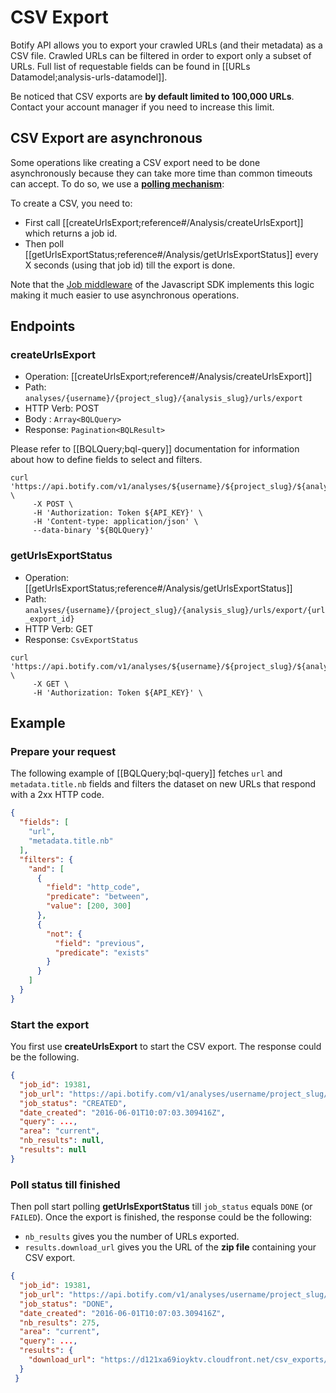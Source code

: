 # CSV Export

Botify API allows you to export your crawled URLs (and their metadata) as a CSV file. Crawled URLs can be filtered in order to export only a subset of URLs. Full list of requestable fields can be found in [[URLs Datamodel;analysis-urls-datamodel]].

Be noticed that CSV exports are **by default limited to 100,000 URLs**. Contact your account manager if you need to increase this limit.


## CSV Export are asynchronous

Some operations like creating a CSV export need to be done asynchronously because they can take more time than common timeouts can accept. To do so, we use a **[polling mechanism](https://en.wikipedia.org/wiki/Polling_(computer_science))**:

To create a CSV, you need to:
- First call [[createUrlsExport;reference#/Analysis/createUrlsExport]] which returns a job id.
- Then poll [[getUrlsExportStatus;reference#/Analysis/getUrlsExportStatus]] every X seconds (using that job id) till the export is done.

Note that the [Job middleware](https://github.com/botify-labs/botify-sdk-js-middlewares/blob/master/docs/middlewares/jobsMiddleware.docs.md) of the Javascript SDK implements this logic making it much easier to use asynchronous operations.


## Endpoints

### createUrlsExport

- Operation: [[createUrlsExport;reference#/Analysis/createUrlsExport]]
- Path: `analyses/{username}/{project_slug}/{analysis_slug}/urls/export`
- HTTP Verb: POST
- Body : `Array<BQLQuery>`
- Response: `Pagination<BQLResult>`

Please refer to [[BQLQuery;bql-query]] documentation for information about how to define fields to select and filters.

```SH
curl 'https://api.botify.com/v1/analyses/${username}/${project_slug}/${analysis_slug}/urls/export' \
     -X POST \
     -H 'Authorization: Token ${API_KEY}' \
     -H 'Content-type: application/json' \
     --data-binary '${BQLQuery}'
```

### getUrlsExportStatus

- Operation: [[getUrlsExportStatus;reference#/Analysis/getUrlsExportStatus]]
- Path: `analyses/{username}/{project_slug}/{analysis_slug}/urls/export/{url_export_id}`
- HTTP Verb: GET
- Response: `CsvExportStatus`

```SH
curl 'https://api.botify.com/v1/analyses/${username}/${project_slug}/${analysis_slug}/urls/export' \
     -X GET \
     -H 'Authorization: Token ${API_KEY}' \
```


## Example

### Prepare your request

The following example of [[BQLQuery;bql-query]] fetches `url` and `metadata.title.nb` fields and filters the dataset on new URLs that respond with a 2xx HTTP code.

```JSON
{
  "fields": [
    "url",
    "metadata.title.nb"
  ],
  "filters": {
    "and": [
      {
        "field": "http_code",
        "predicate": "between",
        "value": [200, 300]
      },
      {
        "not": {
          "field": "previous",
          "predicate": "exists"
        }
      }
    ]
  }
}
```

### Start the export

You first use **createUrlsExport** to start the CSV export. The response could be the following.
```JSON
{
  "job_id": 19381,
  "job_url": "https://api.botify.com/v1/analyses/username/project_slug/analysis_slug/urls/export/19381",
  "job_status": "CREATED",
  "date_created": "2016-06-01T10:07:03.309416Z",
  "query": ...,
  "area": "current",
  "nb_results": null,
  "results": null
}
```

### Poll status till finished

Then poll start polling **getUrlsExportStatus** till `job_status` equals `DONE` (or `FAILED`). Once the export is finished, the response could be the following:
- `nb_results` gives you the number of URLs exported.
- `results.download_url` gives you the URL of the **zip file** containing your CSV export.
```JSON
{
  "job_id": 19381,
  "job_url": "https://api.botify.com/v1/analyses/username/project_slug/analysis_slug/urls/export/19381",
  "job_status": "DONE",
  "date_created": "2016-06-01T10:07:03.309416Z",
  "nb_results": 275,
  "area": "current",
  "query": ...,
  "results": {
    "download_url": "https://d121xa69ioyktv.cloudfront.net/csv_exports/10ebf8c8de4a8d4e47ca1da766704d7d.zip"
  }
 }
```


